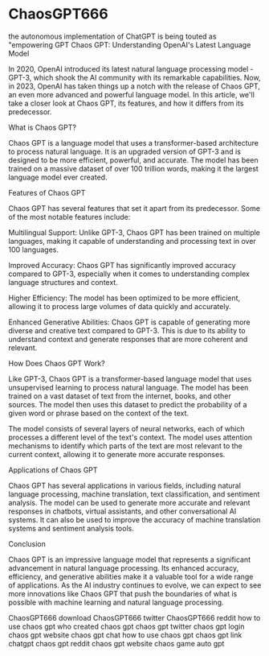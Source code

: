 # ChaosGPT666
the autonomous implementation of ChatGPT is being touted as "empowering GPT 
Chaos GPT: Understanding OpenAI's Latest Language Model

In 2020, OpenAI introduced its latest natural language processing model - GPT-3, which shook the AI community with its remarkable capabilities. Now, in 2023, OpenAI has taken things up a notch with the release of Chaos GPT, an even more advanced and powerful language model. In this article, we'll take a closer look at Chaos GPT, its features, and how it differs from its predecessor.

What is Chaos GPT?

Chaos GPT is a language model that uses a transformer-based architecture to process natural language. It is an upgraded version of GPT-3 and is designed to be more efficient, powerful, and accurate. The model has been trained on a massive dataset of over 100 trillion words, making it the largest language model ever created.

Features of Chaos GPT

Chaos GPT has several features that set it apart from its predecessor. Some of the most notable features include:

Multilingual Support: Unlike GPT-3, Chaos GPT has been trained on multiple languages, making it capable of understanding and processing text in over 100 languages.

Improved Accuracy: Chaos GPT has significantly improved accuracy compared to GPT-3, especially when it comes to understanding complex language structures and context.

Higher Efficiency: The model has been optimized to be more efficient, allowing it to process large volumes of data quickly and accurately.

Enhanced Generative Abilities: Chaos GPT is capable of generating more diverse and creative text compared to GPT-3. This is due to its ability to understand context and generate responses that are more coherent and relevant.

How Does Chaos GPT Work?

Like GPT-3, Chaos GPT is a transformer-based language model that uses unsupervised learning to process natural language. The model has been trained on a vast dataset of text from the internet, books, and other sources. The model then uses this dataset to predict the probability of a given word or phrase based on the context of the text.

The model consists of several layers of neural networks, each of which processes a different level of the text's context. The model uses attention mechanisms to identify which parts of the text are most relevant to the current context, allowing it to generate more accurate responses.

Applications of Chaos GPT

Chaos GPT has several applications in various fields, including natural language processing, machine translation, text classification, and sentiment analysis. The model can be used to generate more accurate and relevant responses in chatbots, virtual assistants, and other conversational AI systems. It can also be used to improve the accuracy of machine translation systems and sentiment analysis tools.

Conclusion

Chaos GPT is an impressive language model that represents a significant advancement in natural language processing. Its enhanced accuracy, efficiency, and generative abilities make it a valuable tool for a wide range of applications. As the AI industry continues to evolve, we can expect to see more innovations like Chaos GPT that push the boundaries of what is possible with machine learning and natural language processing.

ChaosGPT666 download
ChaosGPT666 twitter
ChaosGPT666 reddit
how to use chaos gpt
who created chaos gpt
chaos gpt twitter
chaos gpt login
chaos gpt website
chaos gpt chat
how to use chaos gpt
chaos gpt link
chatgpt
chaos gpt reddit
chaos gpt website
chaos game
auto gpt


